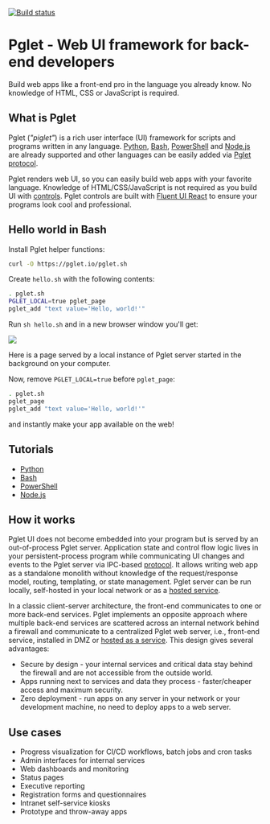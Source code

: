 [![Build status](https://ci.appveyor.com/api/projects/status/1y807vxsh8s6ia2k/branch/master?svg=true)](https://ci.appveyor.com/project/pglet/pglet/branch/master)

# Pglet - Web UI framework for back-end developers

Build web apps like a front-end pro in the language you already know. No knowledge of HTML, CSS or JavaScript is required.

## What is Pglet

Pglet (*"piglet"*) is a rich user interface (UI) framework for scripts and programs written in any language. [Python](https://pglet.io/docs/tutorials/python), [Bash](https://pglet.io/docs/tutorials/bash), [PowerShell](https://pglet.io/docs/tutorials/powershell) and [Node.js](https://pglet.io/docs/tutorials/node) are already supported and other languages can be easily added via [Pglet protocol](https://pglet.io/docs/reference/protocol).

Pglet renders web UI, so you can easily build web apps with your favorite language. Knowledge of HTML/CSS/JavaScript is not required as you build UI with [controls](https://pglet.io/docs/controls). Pglet controls are built with [Fluent UI React](https://developer.microsoft.com/en-us/fluentui#/controls/web) to ensure your programs look cool and professional.

## Hello world in Bash

Install Pglet helper functions:

```bash
curl -O https://pglet.io/pglet.sh
```

Create `hello.sh` with the following contents:

```bash
. pglet.sh
PGLET_LOCAL=true pglet_page
pglet_add "text value='Hello, world!'"
```

Run `sh hello.sh` and in a new browser window you'll get:

<img src="https://pglet.io/img/docs/quickstart-hello-world.png">

Here is a page served by a local instance of Pglet server started in the background on your computer.

Now, remove `PGLET_LOCAL=true` before `pglet_page`:

```bash
. pglet.sh
pglet_page
pglet_add "text value='Hello, world!'"
```

and instantly make your app available on the web!

## Tutorials

* [Python](https://pglet.io/docs/tutorials/python)
* [Bash](https://pglet.io/docs/tutorials/bash)
* [PowerShell](https://pglet.io/docs/tutorials/powershell)
* [Node.js](https://pglet.io/docs/tutorials/node)

## How it works

Pglet UI does not become embedded into your program but is served by an out-of-process Pglet server. Application state and control flow logic lives in your persistent-process program while communicating UI changes and events to the Pglet server via IPC-based [protocol](https://pglet.io/docs/reference/protocol). It allows writing web app as a standalone monolith without knowledge of the request/response model, routing, templating, or state management. Pglet server can be run locally, self-hosted in your local network or as a [hosted service](https://pglet.io/docs/pglet-service).

In a classic client-server architecture, the front-end communicates to one or more back-end services. Pglet implements an opposite approach where multiple back-end services are scattered across an internal network behind a firewall and communicate to a centralized Pglet web server, i.e., front-end service, installed in DMZ or [hosted as a service](https://pglet.io/docs/pglet-service). This design gives several advantages:

* Secure by design - your internal services and critical data stay behind the firewall and are not accessible from the outside world.
* Apps running next to services and data they process - faster/cheaper access and maximum security.
* Zero deployment - run apps on any server in your network or your development machine, no need to deploy apps to a web server.

## Use cases

* Progress visualization for CI/CD workflows, batch jobs and cron tasks 
* Admin interfaces for internal services
* Web dashboards and monitoring
* Status pages
* Executive reporting
* Registration forms and questionnaires
* Intranet self-service kiosks
* Prototype and throw-away apps
